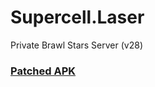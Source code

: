 # Supercell.Laser
Private Brawl Stars Server (v28) 
### [Patched APK](https://drive.google.com/file/d/19Jf80XgDQZEEC1PxdFCPQ9OC6uTRyBEa/view?usp=sharing)
